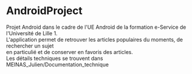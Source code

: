 # AndroidProject

Projet Android dans le cadre de l'UE Android de la formation e-Service de l'Université de Lille 1.<br/>
L'application permet de retrouver les articles populaires du moments, de rechercher un sujet<br/>
en particulié et de conserver en favoris des articles.<br/>
Les détails techniques se trouvent dans MEINAS_Julien/Documentation_technique  
